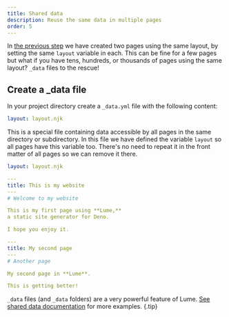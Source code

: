 ```yaml
---
title: Shared data
description: Reuse the same data in multiple pages
order: 5
---
```


In [the previous step](./reuse-layouts.md) we have created two pages using the
same layout, by setting the same `layout` variable in each. This can be fine for
a few pages but what if you have tens, hundreds, or thousands of pages using the
same layout? `_data` files to the rescue!

## Create a _data file

In your project directory create a `_data.yml` file with the following content:

<lume-code>

```yml {title="_data.yml"}
layout: layout.njk
```

</lume-code>

This is a special file containing data accessible by all pages in the same
directory or subdirectory. In this file we have defined the variable `layout` so
all pages have this variable too. There's no need to repeat it in the front
matter of all pages so we can remove it there.

<lume-code>

```yml {title="_data.yml"}
layout: layout.njk
```

```yml { title="index.md" }
---
title: This is my website
---
# Welcome to my website

This is my first page using **Lume,**
a static site generator for Deno.

I hope you enjoy it.
```

```yml { title="second-page.md" }
---
title: My second page
---
# Another page

My second page in **Lume**.

This is getting better!
```

</lume-code>

`_data` files (and `_data` folders) are a very powerful feature of Lume.
[See shared data documentation](/docs/creating-pages/shared-data.md) for more
examples. {.tip}

